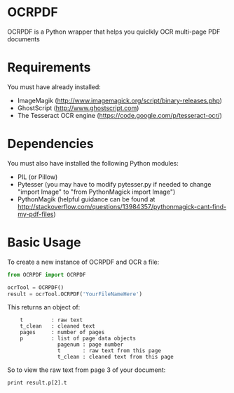 OCRPDF
======

OCRPDF is a Python wrapper that helps you quiclkly OCR multi-page PDF documents

Requirements
============
You must have already installed:
* ImageMagik (http://www.imagemagick.org/script/binary-releases.php)
* GhostScript (http://www.ghostscript.com)
* The Tesseract OCR engine (https://code.google.com/p/tesseract-ocr/)

Dependencies
============

You must also have installed the following Python modules:
* PIL (or Pillow)
* Pytesser (you may have to modify pytesser.py if needed to change "import Image" to "from PythonMagick import Image")
* PythonMagik (helpful guidance can be found at http://stackoverflow.com/questions/13984357/pythonmagick-cant-find-my-pdf-files)

Basic Usage
===========
To create a new instance of OCRPDF and OCR a file:
```python
from OCRPDF import OCRPDF

ocrTool = OCRPDF()
result = ocrTool.OCRPDF('YourFileNameHere')
```

This returns an object of:
```
	t         : raw text
	t_clean   : cleaned text
	pages     : number of pages
	p         : list of page data objects
	            pagenum : page number
				t       : raw text from this page
				t_clean : cleaned text from this page
```

So to view the raw text from page 3 of your document:
```
print result.p[2].t
```